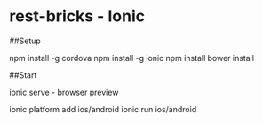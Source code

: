 # rest-bricks - Ionic

##Setup

npm install -g cordova
npm install -g ionic
npm install 
bower install

##Start

ionic serve - browser preview

ionic platform add ios/android
ionic run ios/android

